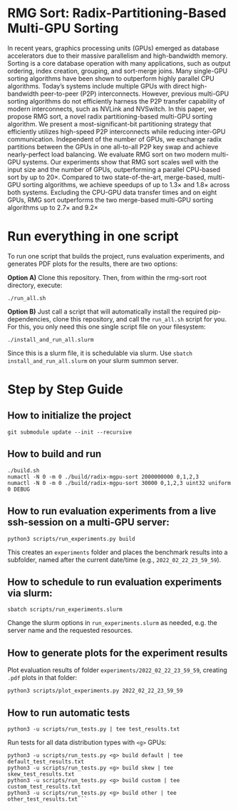 # RMG Sort: Radix-Partitioning-Based Multi-GPU Sorting

In recent years, graphics processing units (GPUs) emerged as database accelerators due to their massive parallelism and high-bandwidth memory. Sorting is a core database operation with many applications, such as output ordering, index creation, grouping, and sort-merge joins. Many single-GPU sorting algorithms have been shown to outperform highly parallel CPU algorithms. Today’s systems include multiple GPUs with direct high-bandwidth peer-to-peer (P2P) interconnects. However, previous multi-GPU sorting algorithms do not efficiently harness the P2P transfer capability of modern interconnects, such as NVLink and NVSwitch. In this paper, we propose RMG sort, a novel radix partitioning-based multi-GPU sorting algorithm. We present a most-significant-bit
partitioning strategy that efficiently utilizes high-speed P2P interconnects while reducing inter-GPU communication. Independent of the number of GPUs, we exchange radix partitions between the GPUs in one all-to-all P2P key swap and achieve nearly-perfect load balancing. We evaluate RMG sort on two modern multi-GPU systems. Our experiments show that RMG sort scales well with the input size and the number of GPUs, outperforming a parallel CPU-based sort by up to 20×. Compared to two state-of-the-art, merge-based, multi-GPU sorting algorithms, we achieve speedups of up to 1.3× and 1.8× across both systems. Excluding the CPU-GPU data transfer times and on eight GPUs, RMG sort outperforms the two merge-based multi-GPU sorting algorithms up to 2.7× and 9.2×

# Run everything in one script

To run one script that builds the project, runs evaluation experiments, and generates PDF plots for the results, there are two options:

**Option A)** Clone this repository. Then, from within the rmg-sort root directory, execute:
```
./run_all.sh
```

**Option B)** Just call a script that will automatically install the required pip-dependencies, clone this repository, and call the `run_all.sh` script for you. For this, you only need this one single script file on your filesystem:
```
./install_and_run_all.slurm
```
Since this is a slurm file, it is schedulable via slurm. Use `sbatch install_and_run_all.slurm` on your slurm summon server.


# Step by Step Guide

## How to initialize the project
```
git submodule update --init --recursive
```

## How to build and run
```
./build.sh
numactl -N 0 -m 0 ./build/radix-mgpu-sort 2000000000 0,1,2,3
numactl -N 0 -m 0 ./build/radix-mgpu-sort 30000 0,1,2,3 uint32 uniform 0 DEBUG
```

## How to run evaluation experiments from a live ssh-session on a multi-GPU server:
```
python3 scripts/run_experiments.py build
```
This creates an `experiments` folder and places the benchmark results into a subfolder, named after the current date/time (e.g., `2022_02_22_23_59_59`).


## How to schedule to run evaluation experiments via slurm:
```
sbatch scripts/run_experiments.slurm
```
Change the slurm options in ```run_experiments.slurm``` as needed, e.g. the server name and the requested resources.


## How to generate plots for the experiment results

Plot evaluation results of folder ```experiments/2022_02_22_23_59_59```, creating `.pdf` plots in that folder:
```
python3 scripts/plot_experiments.py 2022_02_22_23_59_59
```

## How to run automatic tests
```
python3 -u scripts/run_tests.py | tee test_results.txt
```

Run tests for all data distribution types with ```<g>``` GPUs:
```
python3 -u scripts/run_tests.py <g> build default | tee default_test_results.txt
python3 -u scripts/run_tests.py <g> build skew | tee skew_test_results.txt
python3 -u scripts/run_tests.py <g> build custom | tee custom_test_results.txt
python3 -u scripts/run_tests.py <g> build other | tee other_test_results.txt```
